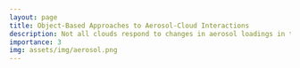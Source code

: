 ```yaml
---
layout: page
title: Object-Based Approaches to Aerosol-Cloud Interactions
description: Not all clouds respond to changes in aerosol loadings in the same way. We study <em>which</em> clouds are most susceptible to aerosol-induced changes, by using new <a href='https://github.com/tobac-project/tobac'>cloud identification and tracking tools</a> to separate different cloud modes. We also investigate how aerosol-cloud interactions impact the convective transport of aerosols and which aerosols are removed from the atmosphere through rainout. In <a href='https://doi.org/10.5194/acp-23-5263-2023'>this paper</a>, we showed that in more polluted environments, clouds are actually less able to regulate the aerosol loadings by rainout, so more aerosol is transported into the free troposphere.
importance: 3
img: assets/img/aerosol.png
---
```

